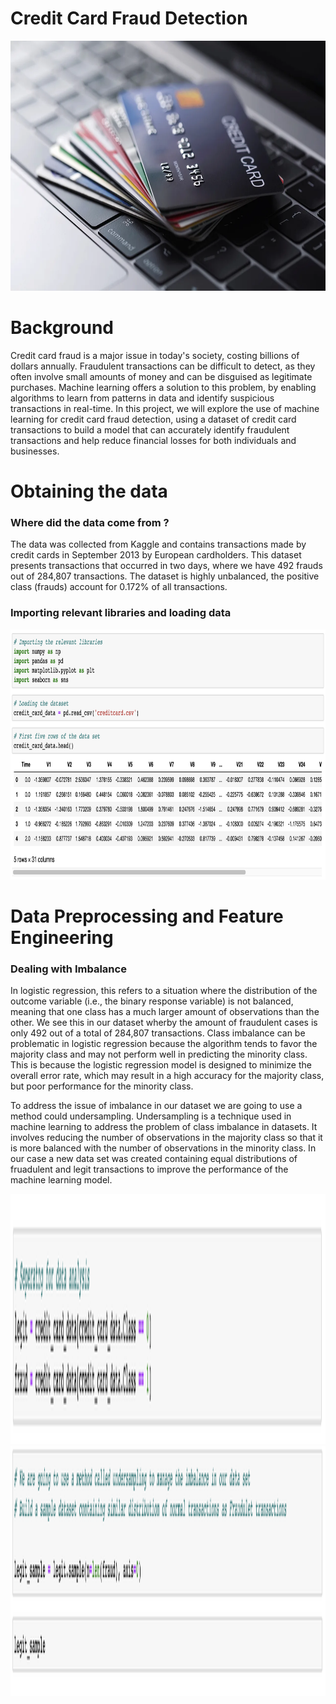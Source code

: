 # Credit Card Fraud Detection

<img src="./Images/credit-card-fraud-boom-pandemic.jpg.webp" alt="My Image" width="800" height="400">


# Background

Credit card fraud is a major issue in today's society, costing billions of dollars annually. Fraudulent transactions can be difficult to detect, as they often involve small amounts of money and can be disguised as legitimate purchases. Machine learning offers a solution to this problem, by enabling algorithms to learn from patterns in data and identify suspicious transactions in real-time. In this project, we will explore the use of machine learning for credit card fraud detection, using a dataset of credit card transactions to build a model that can accurately identify fraudulent transactions and help reduce financial losses for both individuals and businesses.


# Obtaining the data

### Where did the data come from ?

The data was collected from Kaggle and contains transactions made by credit cards in September 2013 by European cardholders. This dataset presents transactions that occurred in two days, where we have 492 frauds out of 284,807 transactions. The dataset is highly unbalanced, the positive class (frauds) account for 0.172% of all transactions.

### Importing relevant libraries and loading data

<img src="./Screenshots/Importing_relevant_libraries.png" alt="My Image" width="800" height="400">


# Data Preprocessing and Feature Engineering

### Dealing with Imbalance

In logistic regression, this refers to a situation where the distribution of the outcome variable (i.e., the binary response variable) is not balanced, meaning that one class has a much larger amount of observations than the other. We see this in our dataset wherby the amount of fraudulent cases is only 492 out of a total of 284,807 transactions. Class imbalance can be problematic in logistic regression because the algorithm tends to favor the majority class and may not perform well in predicting the minority class. This is because the logistic regression model is designed to minimize the overall error rate, which may result in a high accuracy for the majority class, but poor performance for the minority class.


To address the issue of imbalance in our dataset we are going to use a method could undersampling. Undersampling is a technique used in machine learning to address the problem of class imbalance in datasets. It involves reducing the number of observations in the majority class so that it is more balanced with the number of observations in the minority class. In our case a new data set was created containing equal distributions of fruadulent and legit transactions to improve the performance of the machine learning model.

<img src="./Screenshots/Undersampling.png" alt="My Image" width="800" height="400">
<img src="./Screenshots/Undersampling2.png" alt="My Image" width="800" height="400">
